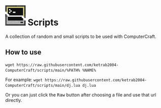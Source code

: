 # ![1.20.x ComputerCraft Icon](https://github.com/cc-tweaked/CC-Tweaked/blob/mc-1.20.x/projects/common/src/main/resources/pack.png?raw=true) Scripts

A collection of random and small scripts to be used with ComputerCraft.


## How to use

`wget https://raw.githubusercontent.com/ketrab2004-ComputerCraft/scripts/main/%PATH% %NAME%`

For example: `wget https://raw.githubusercontent.com/ketrab2004-ComputerCraft/scripts/main/dj.lua dj.lua`

Or you can just click the <kbd>Raw</kbd> button after choosing a file and use that url directly.
